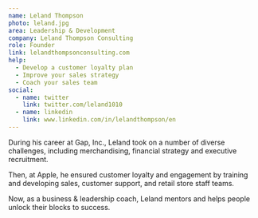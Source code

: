 ```yaml
---
name: Leland Thompson
photo: leland.jpg
area: Leadership & Development
company: Leland Thompson Consulting
role: Founder
link: lelandthompsonconsulting.com
help:
  - Develop a customer loyalty plan
  - Improve your sales strategy
  - Coach your sales team
social:
  - name: twitter
    link: twitter.com/leland1010
  - name: linkedin
    link: www.linkedin.com/in/lelandthompson/en
---
```


During his career at Gap, Inc., Leland took on a number of diverse challenges, including merchandising, financial strategy and executive recruitment.

Then, at Apple, he ensured customer loyalty and engagement by training and developing sales, customer support, and retail store staff teams.

Now, as a business & leadership coach, Leland mentors and helps people unlock their blocks to success.


